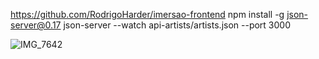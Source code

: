 https://github.com/RodrigoHarder/imersao-frontend
npm install -g json-server@0.17
json-server --watch api-artists/artists.json --port 3000

![IMG_7642](https://github.com/sarahjanne/spotify-imersao-alura/assets/80927804/d8fe01fd-2b28-4bac-8e60-c6af889ae944)

